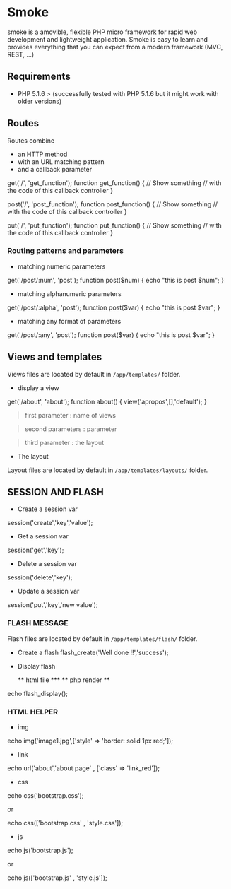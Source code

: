 # Smoke

smoke is a amovible, flexible PHP micro framework for rapid web development and lightweight application.
Smoke is easy to learn and provides everything that you can expect from a modern framework (MVC, REST, ...)


## Requirements ##

* PHP 5.1.6 > (successfully tested with PHP 5.1.6 but it might work with older versions)
  
## Routes ##

Routes combine 

* an HTTP method 
* with an URL matching pattern 
* and a callback parameter

get('/', 'get_function');
function get_function()
{
    // Show something
    // with the code of this callback controller
}

post('/', 'post_function');
function post_function()
{
    // Show something
    // with the code of this callback controller
}

put('/', 'put_function');
function put_function()
{
    // Show something
    // with the code of this callback controller
}

### Routing patterns and parameters ###

* matching numeric parameters

get('/post/:num', 'post');
function post($num)
{
	echo "this is post $num";
}

* matching alphanumeric parameters

get('/post/:alpha', 'post');
function post($var)
{
	echo "this is post $var";
}

* matching any format of parameters

get('/post/:any', 'post');
function post($var)
{
	echo "this is post $var";
}

## Views and templates ##

Views files are located by default in `/app/templates/` folder.


* display a view

get('/about', 'about');
function about()
{
	view('apropos',[],'default');
}

> first parameter   : name of views

> second parameters : parameter 

> third parameter   : the layout

* The layout 

Layout files are located by default in `/app/templates/layouts/` folder.

<!DOCTYPE html>
<html>
<head>
	<title>Layout</title>
</head>
<body>
<?= $content ?>
</body>
</html>

## SESSION AND FLASH ##

* Create a session var

session('create','key','value');

* Get a session var 

session('get','key');

* Delete a session var

session('delete','key');

* Update a session var

session('put','key','new value');

### FLASH MESSAGE ###

Flash files are located by default in `/app/templates/flash/` folder.
* Create a flash
flash_create('Well done !!','success');

* Display flash

	** html file ***
	<span style="background:green; color: white;">
		<?= $render; ?>
	</span>
	** php render **

 echo flash_display();

### HTML HELPER ###

* img

echo img('image1.jpg',['style' => 'border: solid 1px red;']);

* link

echo url('about','about page' , ['class' => 'link_red']);

* css 

echo css('bootstrap.css');

or

echo css(['bootstrap.css' , 'style.css']);

* js 

echo js('bootstrap.js');

or

echo js(['bootstrap.js' , 'style.js']);